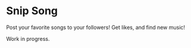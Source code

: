 # Snip Song
Post your favorite songs to your followers! Get likes, and find new music!

Work in progress.